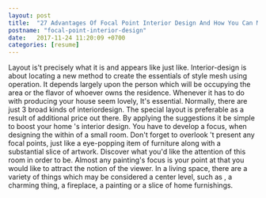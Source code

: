 ```yaml
---
layout: post
title:  "27 Advantages Of Focal Point Interior Design And How You Can Make Full Use Of It"
postname: "focal-point-interior-design"
date:   2017-11-24 11:20:09 +0700
categories: [resume]
---
```

Layout is't precisely what it is and appears like just like. Interior-design is about locating a new method to create the essentials of style mesh using operation. It depends largely upon the person which will be occupying the area or the flavor of whoever owns the residence. Whenever it has to do with producing your house seem lovely, It's essential. Normally, there are just 3 broad kinds of interiordesign. The special layout is preferable as a result of additional price out there. By applying the suggestions it be simple to boost your home 's interior design. You have to develop a focus, when designing the within of a small room. Don't forget to overlook 't present any focal points, just like a eye-popping item of furniture along with a substantial slice of artwork. Discover what you'd like the attention of this room in order to be. Almost any painting's focus is your point at that you would like to attract the notion of the viewer. In a living space, there are a variety of things which may be considered a center level, such as , a charming thing, a fireplace, a painting or a slice of home furnishings.
